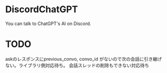 # DiscordChatGPT
You can talk to ChatGPT's AI on Discord.

# TODO
askのレスポンスにprevious_convo, convo_id がないので次の会話に引き継げない。ライブラリ側対応待ち。
会話スレッドの削除もできない対応待ち
